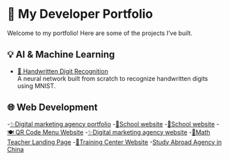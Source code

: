 # 🚀 My Developer Portfolio

Welcome to my portfolio! Here are some of the projects I’ve built.

## 💡 AI & Machine Learning
- [🧠 Handwritten Digit Recognition](https://github.com/tonpseudo/digit-recognizer)  
  A neural network built from scratch to recognize handwritten digits using MNIST.

## 🌐 Web Development
-[✨Digital marketing agency portfolio]((https://github.com/OthmaneBelkarda1/ReachMediagency))
-[📕School website]((https://github.com/OthmaneBelkarda1/Alqos-GS))
-[📖School website]((https://github.com/OthmaneBelkarda1/Ecole-Capucine))
-[🍽️ QR Code Menu Website]((https://github.com/OthmaneBelkarda1/GustoFinoMenu)) 
-[✨Digital marketing agency website]((https://github.com/OthmaneBelkarda1/ReachMediaSite))
-[🧮Math Teacher Landing Page]((https://github.com/OthmaneBelkarda1/RabieMath))
-[📒Training Center Website]((https://github.com/OthmaneBelkarda1/CentreDeFormation))
-[Study Abroad Agency in China]((https://github.com/OthmaneBelkarda1/ChineVIP))
